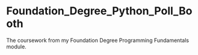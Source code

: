 # Foundation_Degree_Python_Poll_Booth
The coursework from my Foundation Degree Programming Fundamentals module.
